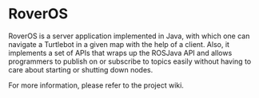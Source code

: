 # RoverOS

RoverOS is a server application implemented in Java,
with which one can navigate a Turtlebot in a given map
with the help of a client. Also, it implements a set
of APIs that wraps up the ROSJava API and allows programmers
to publish on or subscribe to topics easily without having
to care about starting or shutting down nodes.

For more information, please refer to the project wiki. 